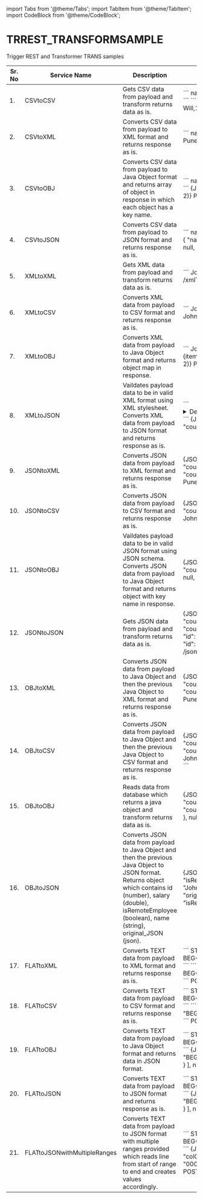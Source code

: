 import Tabs from '@theme/Tabs';
import TabItem from '@theme/TabItem';
import CodeBlock from '@theme/CodeBlock';

# TRREST_TRANSFORMSAMPLE

Trigger REST and Transformer TRANS samples

<table>
    <thead>
        <tr>
            <th>Sr. No</th>
            <th>Service Name</th>
            <th>Description</th>
            <th>Details</th>
        </tr>
    </thead>
    <tbody>
        <tr>
            <td>1.</td>
            <td>CSVtoCSV</td>
            <td>Gets CSV data from payload and transform returns data as is.</td>
            <td>
                <Tabs>
                    <TabItem value="Input" label="Input" default>
                        ```
                        name,id,city,country
                        John,111,Pune,India
                        Will,112,Pune,India
                        ```
                    </TabItem>
                    <TabItem value="Output" label="Output">
                        ```
                        name,id,city,country
                        John,111,Pune,India
                        Will,112,Pune,India
                        ```
                    </TabItem>
                    <TabItem value="Path" label="Path">
                        <span className="badge badge--success margin-bottom--sm">POST</span>
                        ```
                        /csvToCsv
                        ```
                    </TabItem>
                </Tabs>
            </td>
        </tr>
        <tr>
            <td>2.</td>
            <td>CSVtoXML</td>
            <td>Converts CSV data from payload to XML format and returns response as is.</td>
            <td>
                <Tabs>
                    <TabItem value="Input" label="Input" default>
                        ```
                        name,id,city,country
                        John,111,Pune,India
                        ```
                    </TabItem>
                    <TabItem value="Output" label="Output">
                        ```
                        <?xml version='1.1' encoding='UTF-8'?>
                        <root>
                            <item>
                                <name>John</name>
                                <id>111</id>
                                <city>Pune</city>
                                <country>India</country>
                            </item>
                        </root>
                        ```
                    </TabItem>
                    <TabItem value="Path" label="Path">
                        <span className="badge badge--success margin-bottom--sm">POST</span>
                        ```
                        /csvToXml
                        ```
                    </TabItem>
                </Tabs>
            </td>
        </tr>
        <tr>
            <td>3.</td>
            <td>CSVtoOBJ</td>
            <td>Converts CSV data from payload to Java Object format and returns array of object in response in which each object has a key name.</td>
            <td>
                <Tabs>
                    <TabItem value="Input" label="Input" default>
                        ```
                        name,id,city,country
                        John,111,Pune,India
                        Will,112,Pune,India
                        ```
                    </TabItem>
                    <TabItem value="Output" label="Output">
                        <CodeBlock className="language-json">{JSON.stringify([
                            {
                                "name": "John"
                            },
                            {
                                "name": "Will"
                            }
                        ], null, 2)}
                        </CodeBlock>
                    </TabItem>
                    <TabItem value="Path" label="Path">
                        <span className="badge badge--success margin-bottom--sm">POST</span>
                        ```
                        /csvToObj
                        ```
                    </TabItem>
                </Tabs>
            </td>
        </tr>
        <tr>
            <td>4.</td>
            <td>CSVtoJSON</td>
            <td>Converts CSV data from payload to JSON format and returns response as is.</td>
            <td>
                <Tabs>
                    <TabItem value="Input" label="Input" default>
                        ```
                        name,id,city,country
                        John,111,Pune,India
                        ```
                    </TabItem>
                    <TabItem value="Output" label="Output">
                        <CodeBlock className="language-json">{JSON.stringify([
                            {
                                "name": "John",
                                "id": 111,
                                "city": "Pune",
                                "country": "India"
                            }
                        ], null, 2)}
                        </CodeBlock>
                    </TabItem>
                    <TabItem value="Path" label="Path">
                        <span className="badge badge--success margin-bottom--sm">POST</span>
                        ```
                        /csvToJson
                        ```
                    </TabItem>
                </Tabs>
            </td>
        </tr>
        <tr>
            <td>5.</td>
            <td>XMLtoXML</td>
            <td>Gets XML data from payload and transform returns data as is.</td>
            <td>
                <Tabs>
                    <TabItem value="Input" label="Input" default>
                        ```
                        <ArrayList>
                            <item>
                                <name>John</name>
                                <id>111</id>
                                <city>Pune</city>
                                <country>India</country>
                            </item>
                        </ArrayList>
                        ```
                    </TabItem>
                    <TabItem value="Output" label="Output">
                        ```
                        <?xml version='1.1' encoding='UTF-8'?>
                        <root>
                            <item>
                                <name>John</name>
                                <id>111</id>
                                <city>Pune</city>
                                <country>India</country>
                            </item>
                        </root>
                        ```
                    </TabItem>
                    <TabItem value="Path" label="Path">
                        <span className="badge badge--success margin-bottom--sm">POST</span>
                        ```
                        /xmlToXml
                        ```
                    </TabItem>
                </Tabs>
            </td>
        </tr>
        <tr>
            <td>6.</td>
            <td>XMLtoCSV</td>
            <td>Converts XML data from payload to CSV format and returns response as is.</td>
            <td>
                <Tabs>
                    <TabItem value="Input" label="Input" default>
                        ```
                        <ArrayList>
                            <item>
                                <name>John</name>
                                <id>111</id>
                                <city>Pune</city>
                                <country>India</country>
                            </item>
                        </ArrayList>
                        ```
                    </TabItem>
                    <TabItem value="Output" label="Output">
                        ```
                        name,id,city,country
                        John,111,Pune,India
                        ```
                    </TabItem>
                    <TabItem value="Path" label="Path">
                        <span className="badge badge--success margin-bottom--sm">POST</span>
                        ```
                        /xmlToCsv
                        ```
                    </TabItem>
                </Tabs>
            </td>
        </tr>
        <tr>
            <td>7.</td>
            <td>XMLtoOBJ</td>
            <td>Converts XML data from payload to Java Object format and returns object map in response.</td>
            <td>
                <Tabs>
                    <TabItem value="Input" label="Input" default>
                        ```
                        <ArrayList>
                            <item>
                                <name>John</name>
                                <id>111</id>
                                <city>Pune</city>
                                <country>India</country>
                            </item>
                        </ArrayList>
                        ```
                    </TabItem>
                    <TabItem value="Output" label="Output">
                        <CodeBlock className="language-json">{JSON.stringify({
                            "ObjectMap": "{item={name=John, id=111, city=Pune, country=India}}"
                        }, null, 2)}
                        </CodeBlock>
                    </TabItem>
                    <TabItem value="Path" label="Path">
                        <span className="badge badge--success margin-bottom--sm">POST</span>
                        ```
                        /xmlToObj
                        ```
                    </TabItem>
                </Tabs>
            </td>
        </tr>
        <tr>
            <td>8.</td>
            <td>XMLtoJSON</td>
            <td>Vaildates payload data to be in valid XML format using XML stylesheet. Converts XML data from payload to JSON format and returns response as is.</td>
            <td>
                <Tabs>
                    <TabItem value="Input" label="Input" default>
                        ```
                        <details>
                            <name>John</name>
                            <id>111</id>
                            <city>Pune</city>
                            <country>India</country>
                        </details>
                        ```
                    </TabItem>
                    <TabItem value="Output" label="Output">
                        <CodeBlock className="language-json">{JSON.stringify({
                            "name": "John",
                            "id": 111,
                            "city": "Pune",
                            "country": "India"
                        }, null, 2)}
                        </CodeBlock>
                    </TabItem>
                    <TabItem value="Path" label="Path">
                        <span className="badge badge--success margin-bottom--sm">POST</span>
                        ```
                        /xmlToJson
                        ```
                    </TabItem>
                </Tabs>
            </td>
        </tr>
        <tr>
            <td>9.</td>
            <td>JSONtoXML</td>
            <td>Converts JSON data from payload to XML format and returns response as is.</td>
            <td>
                <Tabs>
                    <TabItem value="Input" label="Input" default>
                        <CodeBlock className="language-json">{JSON.stringify([
                            {
                                "name": "John",
                                "id": 111,
                                "city": "Pune",
                                "country": "India"
                            },
                            {
                                "name": "Will",
                                "id": 112,
                                "city": "Pune",
                                "country": "India"
                            }
                        ], null, 2)}
                        </CodeBlock>
                    </TabItem>
                    <TabItem value="Output" label="Output">
                        ```
                        <?xml version='1.1' encoding='UTF-8'?>
                        <root>
                            <item>
                                <name>John</name>
                                <id>111</id>
                                <city>Pune</city>
                                <country>India</country>
                            </item>
                            <item>
                                <name>Will</name>
                                <id>112</id>
                                <city>Pune</city>
                                <country>India</country>
                            </item>
                        </root>
                        ```
                    </TabItem>
                    <TabItem value="Path" label="Path">
                        <span className="badge badge--success margin-bottom--sm">POST</span>
                        ```
                        /jsonToXml
                        ```
                    </TabItem>
                </Tabs>
            </td>
        </tr>
        <tr>
            <td>10.</td>
            <td>JSONtoCSV</td>
            <td>Converts JSON data from payload to CSV format and returns response as is.</td>
            <td>
                <Tabs>
                    <TabItem value="Input" label="Input" default>
                        <CodeBlock className="language-json">{JSON.stringify([
                            {
                                "name": "John",
                                "id": 111,
                                "city": "Pune",
                                "country": "India"
                            }
                        ], null, 2)}
                        </CodeBlock>
                    </TabItem>
                    <TabItem value="Output" label="Output">
                        ```
                        name,id,city,country
                        John,111,Pune,India
                        ```
                    </TabItem>
                    <TabItem value="Path" label="Path">
                        <span className="badge badge--success margin-bottom--sm">POST</span>
                        ```
                        /jsonToCsv
                        ```
                    </TabItem>
                </Tabs>
            </td>
        </tr>
        <tr>
            <td>11.</td>
            <td>JSONtoOBJ</td>
            <td>Vaildates payload data to be in valid JSON format using JSON schema. Converts JSON data from payload to Java Object format and returns object with key name in response.</td>
            <td>
                <Tabs>
                    <TabItem value="Input" label="Input" default>
                        <CodeBlock className="language-json">{JSON.stringify({
                            "name": "John",
                            "id": 111,
                            "city": "Pune",
                            "country": "India"
                        }, null, 2)}
                        </CodeBlock>
                    </TabItem>
                    <TabItem value="Output" label="Output">
                        <CodeBlock className="language-json">{JSON.stringify({
                            "name": "John"
                        }, null, 2)}
                        </CodeBlock>
                    </TabItem>
                    <TabItem value="Path" label="Path">
                        <span className="badge badge--success margin-bottom--sm">POST</span>
                        ```
                        /jsonToObj
                        ```
                    </TabItem>
                </Tabs>
            </td>
        </tr>
        <tr>
            <td>12.</td>
            <td>JSONtoJSON</td>
            <td>Gets JSON data from payload and transform returns data as is.</td>
            <td>
                <Tabs>
                    <TabItem value="Input" label="Input" default>
                        <CodeBlock className="language-json">{JSON.stringify([
                            {
                                "name": "John",
                                "id": 111,
                                "city": "Pune",
                                "country": "India"
                            },
                            {
                                "name": "Will",
                                "id": 112,
                                "city": "Pune",
                                "country": "India"
                            }
                        ], null, 2)}
                        </CodeBlock>
                    </TabItem>
                    <TabItem value="Output" label="Output">
                        <CodeBlock className="language-json">{JSON.stringify([
                            {
                                "name": "John",
                                "id": 111,
                                "city": "Pune",
                                "country": "India"
                            },
                            {
                                "name": "Will",
                                "id": 112,
                                "city": "Pune",
                                "country": "India"
                            }
                        ], null, 2)}
                        </CodeBlock>
                    </TabItem>
                    <TabItem value="Path" label="Path">
                        <span className="badge badge--success margin-bottom--sm">POST</span>
                        ```
                        /jsonToJson
                        ```
                    </TabItem>
                </Tabs>
            </td>
        </tr>
        <tr>
            <td>13.</td>
            <td>OBJtoXML</td>
            <td>Converts JSON data from payload to Java Object and then the previous Java Object to XML format and returns response as is.</td>
            <td>
                <Tabs>
                    <TabItem value="Input" label="Input" default>
                        <CodeBlock className="language-json">{JSON.stringify([
                            {
                                "name": "John",
                                "id": 111,
                                "city": "Pune",
                                "country": "India"
                            },
                            {
                                "name": "Will",
                                "id": 112,
                                "city": "Pune",
                                "country": "India"
                            }
                        ], null, 2)}
                        </CodeBlock>
                    </TabItem>
                    <TabItem value="Output" label="Output">
                        ```
                        <?xml version='1.1' encoding='UTF-8'?>
                        <root>
                            <item>
                                <name>John</name>
                                <id>111</id>
                                <city>Pune</city>
                                <country>India</country>
                            </item>
                            <item>
                                <name>Will</name>
                                <id>112</id>
                                <city>Pune</city>
                                <country>India</country>
                            </item>
                        </root>
                        ```
                    </TabItem>
                    <TabItem value="Path" label="Path">
                        <span className="badge badge--success margin-bottom--sm">POST</span>
                        ```
                        /objToXml
                        ```
                    </TabItem>
                </Tabs>
            </td>
        </tr>
        <tr>
            <td>14.</td>
            <td>OBJtoCSV</td>
            <td>Converts JSON data from payload to Java Object and then the previous Java Object to CSV format and returns response as is.</td>
            <td>
                <Tabs>
                    <TabItem value="Input" label="Input" default>
                        <CodeBlock className="language-json">{JSON.stringify([
                            {
                                "name": "John",
                                "id": 111,
                                "city": "Pune",
                                "country": "India"
                            },
                            {
                                "name": "Will",
                                "id": 112,
                                "city": "Pune",
                                "country": "India"
                            }
                        ], null, 2)}
                        </CodeBlock>
                    </TabItem>
                    <TabItem value="Output" label="Output">
                        ```
                        name,id,city,country
                        John,111,Pune,India
                        Will,112,Pune,India
                        ```
                    </TabItem>
                    <TabItem value="Path" label="Path">
                        <span className="badge badge--success margin-bottom--sm">POST</span>
                        ```
                        /objToCsv
                        ```
                    </TabItem>
                </Tabs>
            </td>
        </tr>
        <tr>
            <td>15.</td>
            <td>OBJtoOBJ</td>
            <td>Reads data from database which returns a java object and transform returns data as is.</td>
            <td>
                <Tabs>
                    <TabItem value="Input" label="Input" default>
                        <CodeBlock className="language-json">{JSON.stringify([
                            {
                                "name": "John",
                                "id": 111,
                                "city": "Pune",
                                "country": "India"
                            },
                            {
                                "name": "Will",
                                "id": 112,
                                "city": "Pune",
                                "country": "India"
                            }
                        ], null, 2)}
                        </CodeBlock>
                    </TabItem>
                    <TabItem value="Output" label="Output">
                        <CodeBlock className="language-json">{JSON.stringify({
                            "name": "[John]"
                        }, null, 2)}
                        </CodeBlock>
                    </TabItem>
                    <TabItem value="Path" label="Path">
                        <span className="badge badge--success margin-bottom--sm">POST</span>
                        ```
                        /objToObj
                        ```
                    </TabItem>
                </Tabs>
            </td>
        </tr>
        <tr>
            <td>16.</td>
            <td>OBJtoJSON</td>
            <td>Converts JSON data from payload to Java Object and then the previous Java Object to JSON format. Returns object which contains id (number), salary (double), isRemoteEmployee (boolean), name (string), original_JSON (json).</td>
            <td>
                <Tabs>
                    <TabItem value="Input" label="Input" default>
                        <CodeBlock className="language-json">{JSON.stringify({
                            "name": "John",
                            "id": 111,
                            "salary": "50000",
                            "isRemoteEmployee": "true"
                        }, null, 2)}
                        </CodeBlock>
                    </TabItem>
                    <TabItem value="Output" label="Output">
                        <CodeBlock className="language-json">{JSON.stringify({
                            "name": "John",
                            "id": 111,
                            "salary": 50000.0,
                            "isRemoteEmployee": true,
                            "original_JSON": {
                                "name": "John",
                                "id": 111,
                                "salary": "50000",
                                "isRemoteEmployee": "true"
                            }
                        }, null, 2)}
                        </CodeBlock>
                    </TabItem>
                    <TabItem value="Path" label="Path">
                        <span className="badge badge--success margin-bottom--sm">POST</span>
                        ```
                        /objToJson
                        ```
                    </TabItem>
                </Tabs>
            </td>
        </tr>
        <tr>
            <td>17.</td>
            <td>FLATtoXML</td>
            <td>Converts TEXT data from payload to XML format and returns response as is.</td>
            <td>
                <Tabs>
                    <TabItem value="Input" label="Input" default>
                        ```
                        ST*       850*0001
                        BEG*00*SA*000000006637770**20230818*0001307878
                        ```
                    </TabItem>
                    <TabItem value="Output" label="Output">
                        ```
                        <?xml version='1.1' encoding='UTF-8'?>
                        <root>
                            <record0>
                                <col0>ST*       850*0001</col0>
                            </record0>
                            <record1>
                                <col0>BEG*00*SA*000000006637770**20230818*0001307878</col0>
                            </record1>
                        </root>
                        ```
                    </TabItem>
                    <TabItem value="Path" label="Path">
                        <span className="badge badge--success margin-bottom--sm">POST</span>
                        ```
                        /flatToXml
                        ```
                    </TabItem>
                </Tabs>
            </td>
        </tr>
        <tr>
            <td>18.</td>
            <td>FLATtoCSV</td>
            <td>Converts TEXT data from payload to CSV format and returns response as is.</td>
            <td>
                <Tabs>
                    <TabItem value="Input" label="Input" default>
                        ```
                        ST*       850*0001
                        BEG*00*SA*000000006637770**20230818*0001307878
                        ```
                    </TabItem>
                    <TabItem value="Output" label="Output">
                        ```
                        col0
                        "ST*       850*0001"
                        "BEG*00*SA*000000006637770**20230818*0001307878"
                        ```
                    </TabItem>
                    <TabItem value="Path" label="Path">
                        <span className="badge badge--success margin-bottom--sm">POST</span>
                        ```
                        /flatToCsv
                        ```
                    </TabItem>
                </Tabs>
            </td>
        </tr>
        <tr>
            <td>19.</td>
            <td>FLATtoOBJ</td>
            <td>Converts TEXT data from payload to Java Object format and returns data in JSON format.</td>
            <td>
                <Tabs>
                    <TabItem value="Input" label="Input" default>
                        ```
                        ST*       850*0001
                        BEG*00*SA*000000006637770**20230818*0001307878
                        ```
                    </TabItem>
                    <TabItem value="Output" label="Output">
                        <CodeBlock className="language-json">{JSON.stringify([
                            {
                                "col0": "ST*       850*0001"
                            },
                            {
                                "col0": "BEG*00*SA*000000006637770**20230818*0001307878"
                            }
                        ], null, 2)}
                        </CodeBlock>
                    </TabItem>
                    <TabItem value="Path" label="Path">
                        <span className="badge badge--success margin-bottom--sm">POST</span>
                        ```
                        /flatToObj
                        ```
                    </TabItem>
                </Tabs>
            </td>
        </tr>
        <tr>
            <td>20.</td>
            <td>FLATtoJSON</td>
            <td>Converts TEXT data from payload to JSON format and returns response as is.</td>
            <td>
                <Tabs>
                    <TabItem value="Input" label="Input" default>
                        ```
                        ST*       850*0001
                        BEG*00*SA*000000006637770**20230818*0001307878
                        ```
                    </TabItem>
                    <TabItem value="Output" label="Output">
                        <CodeBlock className="language-json">{JSON.stringify([
                            {
                                "col0": "ST*       850*0001"
                            },
                            {
                                "col0": "BEG*00*SA*000000006637770**20230818*0001307878"
                            }
                        ], null, 2)}
                        </CodeBlock>
                    </TabItem>
                    <TabItem value="Path" label="Path">
                        <span className="badge badge--success margin-bottom--sm">POST</span>
                        ```
                        /flatToJson
                        ```
                    </TabItem>
                </Tabs>
            </td>
        </tr>
        <tr>
            <td>21.</td>
            <td>FLATtoJSONwithMultipleRanges</td>
            <td>Converts TEXT data from payload to JSON format with multiple ranges provided which reads line from start of range to end and creates values accordingly.</td>
            <td>
                <Tabs>
                    <TabItem value="Input" label="Input" default>
                        ```
                        ST*       850*0001
                        BEG*00*SA*000000006637770**20230818*0001307878
                        ```
                    </TabItem>
                    <TabItem value="Output" label="Output">
                        <CodeBlock className="language-json">{JSON.stringify([
                            {
                                "col0": "ST*       ",
                                "col1": "850*0001"
                            },
                            {
                                "col0": "BEG*00*SA*",
                                "col1": "000000006637770**20230818*0001307878"
                            }
                        ], null, 2)}
                        </CodeBlock>
                    </TabItem>
                    <TabItem value="Path" label="Path">
                        <span className="badge badge--success margin-bottom--sm">POST</span>
                        ```
                        /flatToJsonWithMultipleRanges
                        ```
                    </TabItem>
                </Tabs>
            </td>
        </tr>
    </tbody>

</table>
